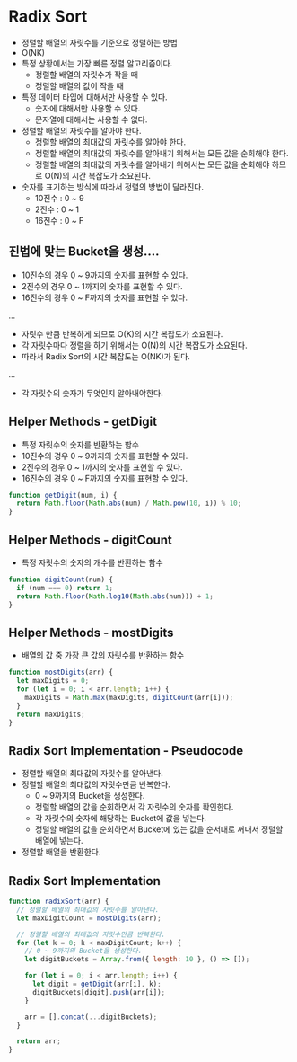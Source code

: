 # Radix Sort
- 정렬할 배열의 자릿수를 기준으로 정렬하는 방법
- O(NK)
- 특정 상황에서는 가장 빠른 정렬 알고리즘이다.
  - 정렬할 배열의 자릿수가 작을 때
  - 정렬할 배열의 값이 작을 때
- 특정 데이터 타입에 대해서만 사용할 수 있다.
  - 숫자에 대해서만 사용할 수 있다.
  - 문자열에 대해서는 사용할 수 없다.
- 정렬할 배열의 자릿수를 알아야 한다.
  - 정렬할 배열의 최대값의 자릿수를 알아야 한다.
  - 정렬할 배열의 최대값의 자릿수를 알아내기 위해서는 모든 값을 순회해야 한다.
  - 정렬할 배열의 최대값의 자릿수를 알아내기 위해서는 모든 값을 순회해야 하므로 O(N)의 시간 복잡도가 소요된다.
- 숫자를 표기하는 방식에 따라서 정렬의 방법이 달라진다.
  - 10진수 : 0 ~ 9
  - 2진수 : 0 ~ 1
  - 16진수 : 0 ~ F

## 진법에 맞는 Bucket을 생성....
- 10진수의 경우 0 ~ 9까지의 숫자를 표현할 수 있다.
- 2진수의 경우 0 ~ 1까지의 숫자를 표현할 수 있다.
- 16진수의 경우 0 ~ F까지의 숫자를 표현할 수 있다.

...

- 자릿수 만큼 반복하게 되므로 O(K)의 시간 복잡도가 소요된다.
- 각 자릿수마다 정렬을 하기 위해서는 O(N)의 시간 복잡도가 소요된다.
- 따라서 Radix Sort의 시간 복잡도는 O(NK)가 된다.

...

- 각 자릿수의 숫자가 무엇인지 알아내야한다.

## Helper Methods - getDigit
- 특정 자릿수의 숫자를 반환하는 함수
- 10진수의 경우 0 ~ 9까지의 숫자를 표현할 수 있다.
- 2진수의 경우 0 ~ 1까지의 숫자를 표현할 수 있다.
- 16진수의 경우 0 ~ F까지의 숫자를 표현할 수 있다.

```javascript
function getDigit(num, i) {
  return Math.floor(Math.abs(num) / Math.pow(10, i)) % 10;
}
```

## Helper Methods - digitCount
- 특정 자릿수의 숫자의 개수를 반환하는 함수

```javascript
function digitCount(num) {
  if (num === 0) return 1;
  return Math.floor(Math.log10(Math.abs(num))) + 1;
}
```

## Helper Methods - mostDigits
- 배열의 값 중 가장 큰 값의 자릿수를 반환하는 함수

```javascript
function mostDigits(arr) {
  let maxDigits = 0;
  for (let i = 0; i < arr.length; i++) {
    maxDigits = Math.max(maxDigits, digitCount(arr[i]));
  }
  return maxDigits;
}
```

## Radix Sort Implementation - Pseudocode
- 정렬할 배열의 최대값의 자릿수를 알아낸다.
- 정렬할 배열의 최대값의 자릿수만큼 반복한다.
  - 0 ~ 9까지의 Bucket을 생성한다.
  - 정렬할 배열의 값을 순회하면서 각 자릿수의 숫자를 확인한다.
  - 각 자릿수의 숫자에 해당하는 Bucket에 값을 넣는다.
  - 정렬할 배열의 값을 순회하면서 Bucket에 있는 값을 순서대로 꺼내서 정렬할 배열에 넣는다.
- 정렬할 배열을 반환한다.

## Radix Sort Implementation

```javascript
function radixSort(arr) {
  // 정렬할 배열의 최대값의 자릿수를 알아낸다.
  let maxDigitCount = mostDigits(arr);

  // 정렬할 배열의 최대값의 자릿수만큼 반복한다.
  for (let k = 0; k < maxDigitCount; k++) {
    // 0 ~ 9까지의 Bucket을 생성한다.
    let digitBuckets = Array.from({ length: 10 }, () => []);

    for (let i = 0; i < arr.length; i++) {
      let digit = getDigit(arr[i], k);
      digitBuckets[digit].push(arr[i]);
    }

    arr = [].concat(...digitBuckets);
  }

  return arr;
}
```